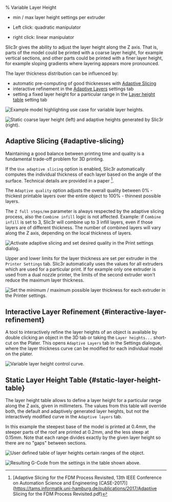 % Variable Layer Height

  - min / max layer height settings per extruder

- Left click: quadratic manipulator
- right click: linear manipulator


Slic3r gives the ability to adjust the layer height along the Z axis.
That is, parts of the model could be printed
with a coarse layer height, for example vertical sections, and other
parts could be printed with a finer layer height, for example sloping
gradients where layering appears more pronounced.

The layer thickness distribution can be influenced by:

- automatic pre-computing of good thicknesses with [Adaptive Slicing](#adaptive-slicing)
- interactive refinement in the [Adaptive Layers](#interactive-layer-refinement) settings tab
- setting a fixed layer height for a particular range in the [Layer height table](#static-layer-height-table) setting tab

 ![Example model highlighting use case for variable layer
heights.](images/variable_layer_height/example_model.png)



 ![Static coarse layer height (**left**) and adaptive heights
 generated by Slic3r (**right**).](images/variable_layer_height/model_coarse_adaptive_layers.png)


Adaptive Slicing {#adaptive-slicing}
----------------

Maintaining a good balance between printing time and quality is a fundamental
trade-off problem for 3D printing.

If the `Use adaptive slicing` option is enabled, Slic3r automatically
computes the individual thickness of each layer based on the angle of the surface.
Technical details are provided in a paper [^1].

The `Adaptive quality` option adjusts the overall quality between 0% - thickest
printable layers over the entire object to 100% - thinnest possible layers.

The `Z full steps/mm` parameter is always respected by the adaptive slicing
process, also the `Combine infill` logic is not affected.
Example: if `Combine infill` is set to 3, Slic3r will combine up to 3 infill
layers, even if those layers are of different thickness. The number of combined
layers will vary along the Z axis, depending on the local thickness of layers.



 ![Activate adaptive slicing and set desired quality in the Print settings 
 dialog.](images/variable_layer_height/settings_dialog.png)

Upper and lower limits for the layer thickness are set per extruder in the
`Printer Settings` tab. Slic3r automatically uses the values for all extruders
which are used for a particular print. If for example only one extruder is used
from a dual nozzle printer, the limits of the second extruder won't reduce the
maximum layer thickness.

 ![Set the minimum / maximum possible layer thickness for each extruder
 in the Printer settings.](images/variable_layer_height/min_max_settings_dialog.png)

Interactive Layer Refinement {#interactive-layer-refinement}
----------------

A tool to interactively refine the layer heights of an object is available by
double clicking an object in the 3D tab or taking the `Layer heights...`
short-cut on the Plater. This opens `Adaptive Layers` tab in the Settings
dialogue, where the layer thickness curve can be modified for each individual
model on the plater.

 ![Variable layer height
 control curve.](images/variable_layer_height/model_adaptive_control.png)


Static Layer Height Table {#static-layer-height-table}
----------------

The layer height table allows to define a layer height for a particular
range along the Z axis, given in millimeters.
The values from this table will override both, the default and adaptively
generated layer heights, but not the interactively modified curve in the
`Adaptive layers` tab.

In this example the steepest base of the model is printed at 0.4mm, the steeper
parts of the roof are printed at 0.2mm, and the less steep at 0.15mm. Note that
each range divides exactly by the given layer height so there are no "gaps"
between sections.

 ![User defined table of layer heights certain ranges of the
 object.](images/variable_layer_height/layer_height_table.png "fig:")


 ![Resulting G-Code from the settings in the table shown
 above.](images/variable_layer_height/layer_height_table_gcode.png "fig:")

[^1]: [Adaptive Slicing for the FDM Process Revisited, 13th IEEE Conference on Automation Science and Engineering (CASE-2017)](https://tams.informatik.uni-hamburg.de/publications/2017/Adaptive Slicing for the FDM Process Revisited.pdf)